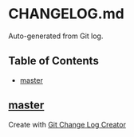 CHANGELOG.md
============

Auto-generated from Git log.

## Table of Contents

 * [master](#master)

## [master](../../tree/master)


Create with [Git Change Log Creator](https://github.com/Dragonrun1/git-change-log-creator)